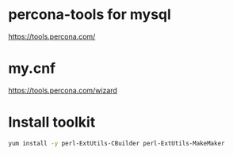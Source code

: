 # percona-tools for mysql

https://tools.percona.com/


# my.cnf
https://tools.percona.com/wizard


# Install toolkit
```bash
yum install -y perl-ExtUtils-CBuilder perl-ExtUtils-MakeMaker
```
